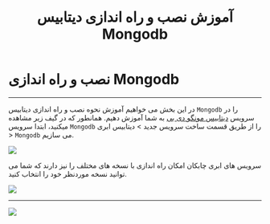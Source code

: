 ﻿---
title: "آموزش نصب و راه اندازی دیتابیس Mongodb"
sidebar_label: "نصب و راه اندازی"
description: "در این بخش می خواهیم آموزش نحوه نصب و راه اندازی دیتابیس Mongodb را در سرویس ابری مونگو دی بی به شما آموزش دهیم."
---

# نصب و راه اندازی Mongodb
---

در این بخش می خواهیم آموزش نحوه نصب و راه اندازی دیتابیس `Mongodb` را در سرویس [دیتابیس مونگو دی بی](https://chabokan.net/services/mongodb/) به شما آموزش دهیم.
همانطور که در گیف زیر مشاهده میکنید، ابتدا سرویس `Mongodb` را از طریق قسمت ساخت سرویس جدید > دیتابیس ابری > `Mongodb` می سازیم.

![](https://s1.chabokan.net/docs/gifs/mongodb-install.gif)

سرویس های ابری چابکان امکان راه اندازی با نسخه های مختلف را نیز دارند که شما می توانید نسخه موردنظر خود را انتخاب کنید.

![](https://s1.chabokan.net/docs/images/mariadb-start.png)

---
<a href="https://hub.chabokan.net/fa/services/create/mongodb" ><img src="https://s1.chabokan.net/docs/images/mongodb-banner.png" /></a>